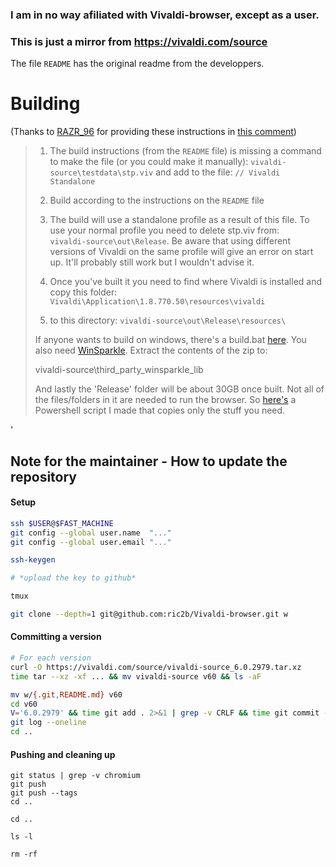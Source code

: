 ### I am in no way afiliated with Vivaldi-browser, except as a user. 
### This is just a mirror from https://vivaldi.com/source

The file `README` has the original readme from the developpers.

# Building

(Thanks to [RAZR_96](reddit.com/user/RAZR_96) for providing these instructions in [this comment](https://www.reddit.com/r/vivaldibrowser/comments/639q1p/ive_uploaded_the_provided_vivaldi_source_code_to/dfsgc79/))

> 1. The build instructions (from the `README` file) is missing a command to make the file (or you could make it manually):
>`vivaldi-source\testdata\stp.viv` and add to the file: `// Vivaldi Standalone`
>
> 1. Build according to the instructions on the `README` file
>
>1. The build will use a standalone profile as a result of this file. To use your normal profile you need to delete stp.viv from:  
>`vivaldi-source\out\Release`. Be aware that using different versions of Vivaldi on the same profile will give an error on start up. It'll probably still work but I wouldn't advise it.
>
>1. Once you've built it you need to find where Vivaldi is installed and copy this folder: 
`Vivaldi\Application\1.8.770.50\resources\vivaldi`
>
>1. to this directory: 
>`vivaldi-source\out\Release\resources\`
>
>If anyone wants to build on windows, there's a build.bat [here](https://gist.github.com/justdanpo/c0d41b4173533324aba95bc1f58d063f). You also need [WinSparkle](https://github.com/vslavik/winsparkle). Extract the contents of the zip to:
>
>    vivaldi-source\third_party\_winsparkle_lib
>
>And lastly the 'Release' folder will be about 30GB once built. Not all of the files/folders in it are needed to run the browser. So [here's](https://gist.github.com/Sporif/89e9584ef2370079756700e7f2aecf4e) a Powershell script I made that copies only the stuff you need.

'

## Note for the maintainer - How to update the repository

#### Setup

```bash
ssh $USER@$FAST_MACHINE
git config --global user.name  "..."
git config --global user.email "..."

ssh-keygen

# *upload the key to github*

tmux

git clone --depth=1 git@github.com:ric2b/Vivaldi-browser.git w
```

#### Committing a version

```bash
# For each version
curl -O https://vivaldi.com/source/vivaldi-source_6.0.2979.tar.xz
time tar --xz -xf ... && mv vivaldi-source v60 && ls -aF

mv w/{.git,README.md} v60
cd v60
V='6.0.2979' && time git add . 2>&1 | grep -v CRLF && time git commit -m "Added version $V" > /dev/null && git tag "$V"
git log --oneline
cd ..
```

#### Pushing and cleaning up

```
git status | grep -v chromium
git push
git push --tags
cd ..

cd ..

ls -l

rm -rf
```

